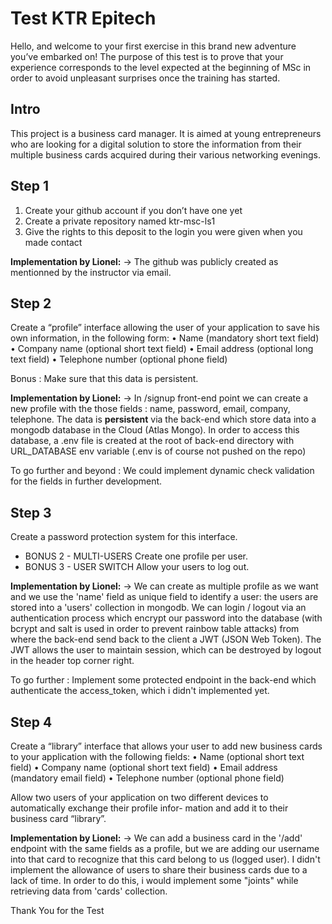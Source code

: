 # Test KTR Epitech

Hello, and welcome to your first exercise in this brand new adventure you’ve embarked on! The purpose
of this test is to prove that your experience corresponds to the level expected at the beginning of MSc in
order to avoid unpleasant surprises once the training has started.

## Intro 

This project is a business card manager. It is aimed at young entrepreneurs who are looking for a digital
solution to store the information from their multiple business cards acquired during their various networking
evenings.

## Step 1 

1. Create your github account if you don’t have one yet
2. Create a private repository named ktr-msc-ls1
3. Give the rights to this deposit to the login you were given when you made contact

**Implementation by Lionel:**
-> The github was publicly created as mentionned by the instructor via email.

## Step 2

Create a “profile” interface allowing the user of your application to save his own information, in the following
form:
• Name (mandatory short text field)
• Company name (optional short text field)
• Email address (optional long text field)
• Telephone number (optional phone field)

Bonus : Make sure that this data is persistent.

**Implementation by Lionel:**
-> In /signup front-end point we can create a new profile with the those fields : name, password, email, company, telephone.
The data is **persistent** via the back-end which store data into a mongodb database in the Cloud (Atlas Mongo).
In order to access this database, a .env file is created at the root of back-end directory with URL_DATABASE env variable
(.env is of course not pushed on the repo)

To go further and beyond :
We could implement dynamic check validation for the fields in further development.

## Step 3
Create a password protection system for this interface.
+ BONUS 2 - MULTI-USERS 
Create one profile per user.
+ BONUS 3 - USER SWITCH 
Allow your users to log out.

**Implementation by Lionel:**
-> We can create as multiple profile as we want and we use the 'name' field as unique field to 
identify a user: the users are stored into a 'users' collection in mongodb.
We can login / logout via an authentication process which encrypt our password into the database (with bcrypt and salt is used in order to 
prevent rainbow table attacks) from where the back-end send back to the client a JWT (JSON Web Token).
The JWT allows the user to maintain session, which can be destroyed by logout in the header top corner right.

To go further :
Implement some protected endpoint in the back-end which authenticate the access_token, which i didn't implemented yet.


## Step 4

Create a “library” interface that allows your user to add new business cards to your application with the
following fields:
• Name (optional short text field)
• Company name (optional short text field)
• Email address (mandatory email field)
• Telephone number (optional phone field)

Allow two users of your application on two different devices to automatically exchange their profile infor-
mation and add it to their business card “library”.

**Implementation by Lionel:**
-> We can add a business card in the '/add' endpoint with the same fields as a profile, 
but we are adding our username into that card to recognize that this card belong to us (logged user).
I didn't implement the allowance of users to share their business cards due to a lack of time.
In order to do this, i would implement some "joints" while retrieving data from 'cards' collection.

Thank You for the Test
